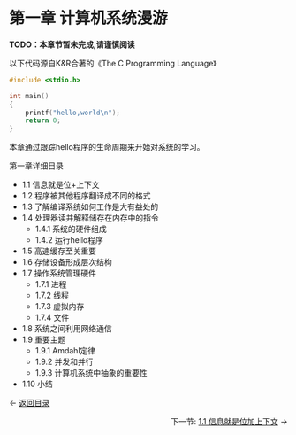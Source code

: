 # 第一章 计算机系统漫游

**TODO：本章节暂未完成,请谨慎阅读**

以下代码源自K&R合著的《The C Programming Language》

```c
#include <stdio.h>

int main()
{
	printf("hello,world\n");
	return 0;
}
```

本章通过跟踪hello程序的生命周期来开始对系统的学习。

第一章详细目录

- 1.1 信息就是位+上下文
- 1.2 程序被其他程序翻译成不同的格式
- 1.3 了解编译系统如何工作是大有益处的
- 1.4 处理器读并解释储存在内存中的指令
  - 1.4.1 系统的硬件组成
  - 1.4.2 运行hello程序
- 1.5 高速缓存至关重要
- 1.6 存储设备形成层次结构
- 1.7 操作系统管理硬件
  - 1.7.1 进程
  - 1.7.2 线程
  - 1.7.3 虚拟内存
  - 1.7.4 文件
- 1.8 系统之间利用网络通信
- 1.9 重要主题
  - 1.9.1 Amdahl定律
  - 1.9.2 并发和并行
  - 1.9.3 计算机系统中抽象的重要性
-  1.10 小结
<p align="left"> ← <a href="../table-of-contents.md">返回目录</a> </p>
<p align="right">下一节: <a href="./1.1.md">1.1 信息就是位加上下文</a> → </p>

